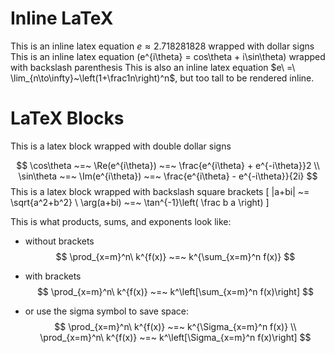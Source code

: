 # Inline LaTeX

This is an inline latex equation $e \approx 2.718281828$ wrapped with dollar signs
This is an inline latex equation \(e^{i\theta} = cos\theta + i\sin\theta\) wrapped with backslash parenthesis
This is also an inline latex equation $e\ =\ \lim_{n\to\infty}~\left(1+\frac1n\right)^n$, but too tall to be rendered inline.

# LaTeX Blocks

This is a latex block wrapped with double dollar signs

$$
\cos\theta ~=~ \Re(e^{i\theta})
~=~ \frac{e^{i\theta} + e^{-i\theta}}2 \\
\sin\theta ~=~ \Im(e^{i\theta})
~=~ \frac{e^{i\theta} - e^{-i\theta}}{2i}
$$
This is a latex block wrapped with backslash square brackets
\[
|a+bi| ~= \sqrt{a^2+b^2} \\
\arg(a+bi) ~=~ \tan^{-1}\left( \frac b a \right)
\]

This is what products, sums, and exponents look like:

- without brackets
$$
\prod_{x=m}^n\ k^{f(x)}
~=~ k^{\sum_{x=m}^n f(x)}
$$

- with brackets
$$
\prod_{x=m}^n\ k^{f(x)}
~=~ k^\left[\sum_{x=m}^n f(x)\right]
$$

- or use the sigma symbol to save space:
$$
\prod_{x=m}^n\ k^{f(x)}
~=~ k^{\Sigma_{x=m}^n f(x)} \\
\prod_{x=m}^n\ k^{f(x)}
~=~ k^\left[\Sigma_{x=m}^n f(x)\right]
$$
